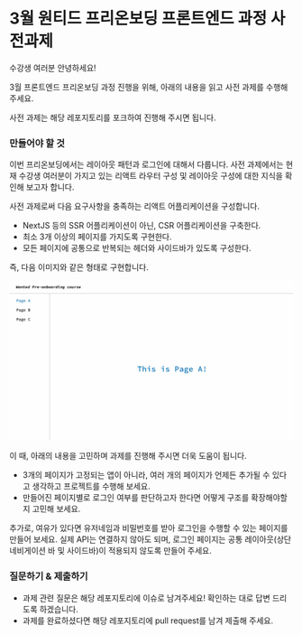# 3월 원티드 프리온보딩 프론트엔드 과정 사전과제

수강생 여러분 안녕하세요! 

3월 프론트엔드 프리온보딩 과정 진행을 위해, 아래의 내용을 읽고 사전 과제를 수행해 주세요.

사전 과제는 해당 레포지토리를 포크하여 진행해 주시면 됩니다.



### 만들어야 할 것

이번 프리온보딩에서는 레이아웃 패턴과 로그인에 대해서 다룹니다. 사전 과제에서는 현재 수강생 여러분이 가지고 있는 리액트 라우터 구성 및 레이아웃 구성에 대한 지식을 확인해 보고자 합니다.

사전 과제로써 다음 요구사항을 충족하는 리액트 어플리케이션을 구성합니다.

- NextJS 등의 SSR 어플리케이션이 아닌, CSR 어플리케이션을 구축한다.
- 최소 3개 이상의 페이지를 가지도록 구현한다.
- 모든 페이지에 공통으로 반복되는 헤더와 사이드바가 있도록 구성한다.

즉, 다음 이미지와 같은 형태로 구현합니다.

![sample-image](./sample.jpeg)

이 때, 아래의 내용을 고민하며 과제를 진행해 주시면 더욱 도움이 됩니다.

- 3개의 페이지가 고정되는 앱이 아니라, 여러 개의 페이지가 언제든 추가될 수 있다고 생각하고 프로젝트를 수행해 보세요.
- 만들어진 페이지별로 로그인 여부를 판단하고자 한다면 어떻게 구조를 확장해야할지 고민해 보세요.

추가로, 여유가 있다면 유저네임과 비밀번호를 받아 로그인을 수행할 수 있는 페이지를 만들어 보세요. 실제 API는 연결하지 않아도 되며, 로그인 페이지는 공통 레이아웃(상단 네비게이션 바 및 사이드바)이 적용되지 않도록 만들어 주세요. 

### 질문하기 & 제출하기

- 과제 관련 질문은 해당 레포지토리에 이슈로 남겨주세요! 확인하는 대로 답변 드리도록 하겠습니다. 
- 과제를 완료하셨다면 해당 레포지토리에 pull request를 남겨 제출해 주세요. 